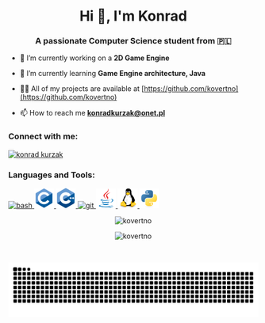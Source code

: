 <h1 align="center">Hi 👋, I'm Konrad</h1>
<h3 align="center">A passionate Computer Science student from 🇵🇱</h3>

- 🔭 I’m currently working on a **2D Game Engine**

- 🌱 I’m currently learning **Game Engine architecture, Java**

- 👨‍💻 All of my projects are available at [https://github.com/kovertno](https://github.com/kovertno)

- 📫 How to reach me **konradkurzak@onet.pl**

<h3 align="left">Connect with me:</h3>
<p align="left">
<a href="https://fb.com/konrad kurzak" target="blank"><img align="center" src="https://raw.githubusercontent.com/rahuldkjain/github-profile-readme-generator/master/src/images/icons/Social/facebook.svg" alt="konrad kurzak" height="30" width="40" /></a>
</p>

<h3 align="left">Languages and Tools:</h3>
<p align="left"> 
  <a href="https://www.gnu.org/software/bash/" target="_blank" rel="noreferrer">
    <img src="https://www.vectorlogo.zone/logos/gnu_bash/gnu_bash-icon.svg" alt="bash" width="40" height="40"/> 
  </a> 
  <a href="https://www.cprogramming.com/" target="_blank" rel="noreferrer"> 
    <img src="https://raw.githubusercontent.com/devicons/devicon/master/icons/c/c-original.svg" alt="c" width="40" height="40"/> 
  </a> 
  <a href="https://www.w3schools.com/cpp/" target="_blank" rel="noreferrer"> 
    <img src="https://raw.githubusercontent.com/devicons/devicon/master/icons/cplusplus/cplusplus-original.svg" alt="cplusplus" width="40" height="40"/> 
  </a> 
  <a href="https://git-scm.com/" target="_blank" rel="noreferrer"> 
    <img src="https://www.vectorlogo.zone/logos/git-scm/git-scm-icon.svg" alt="git" width="40" height="40"/> 
  </a> 
  <a href="https://www.java.com" target="_blank" rel="noreferrer"> 
    <img src="https://raw.githubusercontent.com/devicons/devicon/master/icons/java/java-original.svg" alt="java" width="40" height="40"/> 
  </a> 
  <a href="https://www.linux.org/" target="_blank" rel="noreferrer"> 
    <img src="https://raw.githubusercontent.com/devicons/devicon/master/icons/linux/linux-original.svg" alt="linux" width="40" height="40"/> 
  </a> 
  <a href="https://www.python.org" target="_blank" rel="noreferrer"> 
    <img src="https://raw.githubusercontent.com/devicons/devicon/master/icons/python/python-original.svg" alt="python" width="40" height="40"/> 
  </a> 
</p>

<p align="center">
  <img src="https://github-readme-stats.vercel.app/api/top-langs?username=kovertno&show_icons=true&theme=dark&title_color=3a88fe&locale=en&layout=compact" alt="kovertno" />
</p>

<p align="center">
  <img src="https://github-readme-streak-stats.herokuapp.com/?user=kovertno&theme=dark" alt="kovertno" />
</p>

<br clear="both">

<p align="center">
  <img src="https://raw.githubusercontent.com/kovertno/kovertno/output/snake.svg" alt="Snake animation" />
</p>
